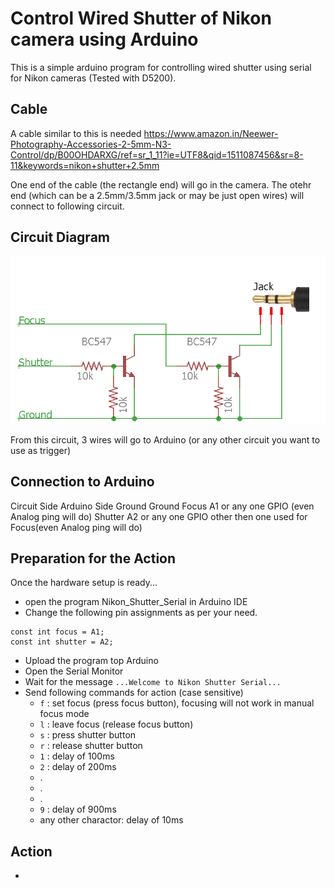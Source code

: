 # Control Wired Shutter of Nikon camera using Arduino
This is a simple arduino program for controlling wired shutter using serial for Nikon cameras (Tested with D5200).

## Cable
A cable similar to this is needed
https://www.amazon.in/Neewer-Photography-Accessories-2-5mm-N3-Control/dp/B00OHDARXG/ref=sr_1_11?ie=UTF8&qid=1511087456&sr=8-11&keywords=nikon+shutter+2.5mm

One end of the cable (the rectangle end) will go in the camera. The otehr end (which can be a 2.5mm/3.5mm jack or may be just open wires) will connect to following circuit.

## Circuit Diagram
![alt text](https://raw.githubusercontent.com/gohilurvish/NikonWiredShutterSerial/master/circuit.png)

From this circuit, 3 wires will go to Arduino (or any other circuit you want to use as trigger)

## Connection to Arduino
Circuit Side      Arduino Side
Ground            Ground
Focus             A1 or any one GPIO (even Analog ping will do)
Shutter           A2 or any one GPIO other then one used for Focus(even Analog ping will do)

## Preparation for the Action
Once the hardware setup is ready...
* open the program Nikon_Shutter_Serial in Arduino IDE
* Change the following pin assignments as per your need.
```
const int focus = A1;
const int shutter = A2;
```
* Upload the program top Arduino
* Open the Serial Monitor
* Wait for the message `...Welcome to Nikon Shutter Serial...`
* Send following commands for action (case sensitive)
  * `f` : set focus (press focus button), focusing will not work in manual focus mode
  * `l` : leave focus (release focus button)
  * `s` : press shutter button
  * `r` : release shutter button
  * `1` : delay of 100ms
  * `2` : delay of 200ms
  * .
  * .
  * .
  * `9` : delay of 900ms
  * any other charactor: delay of 10ms

## Action
- 
